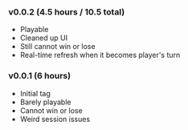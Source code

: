 ### v0.0.2 (4.5 hours / 10.5 total)

  * Playable
  * Cleaned up UI
  * Still cannot win or lose
  * Real-time refresh when it becomes player's turn

### v0.0.1 (6 hours)

  * Initial tag
  * Barely playable
  * Cannot win or lose
  * Weird session issues
